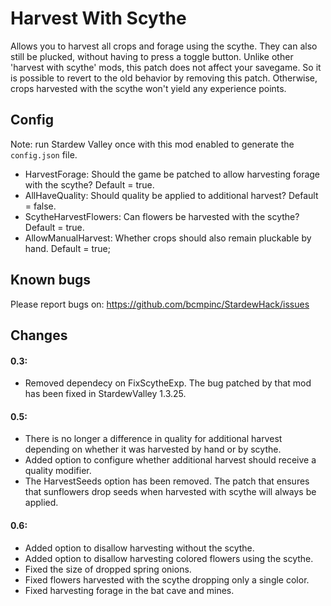 # Harvest With Scythe
Allows you to harvest all crops and forage using the scythe. They can also still be plucked, without having to press a toggle button. Unlike other 'harvest with scythe' mods, this patch does not affect your savegame. So it is possible to revert to the old behavior by removing this patch. Otherwise, crops harvested with the scythe won't yield any experience points.

## Config
Note: run Stardew Valley once with this mod enabled to generate the `config.json` file.
* HarvestForage: Should the game be patched to allow harvesting forage with the scythe? Default = true.
* AllHaveQuality: Should quality be applied to additional harvest? Default = false.
* ScytheHarvestFlowers: Can flowers be harvested with the scythe? Default = true.
* AllowManualHarvest: Whether crops should also remain pluckable by hand. Default = true;

## Known bugs
Please report bugs on: https://github.com/bcmpinc/StardewHack/issues

## Changes
#### 0.3:
* Removed dependecy on FixScytheExp. The bug patched by that mod has been fixed in StardewValley 1.3.25.
#### 0.5:
* There is no longer a difference in quality for additional harvest depending on whether it was harvested by hand or by scythe.
* Added option to configure whether additional harvest should receive a quality modifier.
* The HarvestSeeds option has been removed. The patch that ensures that sunflowers drop seeds when harvested with scythe will always be applied.
#### 0.6:
* Added option to disallow harvesting without the scythe.
* Added option to disallow harvesting colored flowers using the scythe.
* Fixed the size of dropped spring onions.
* Fixed flowers harvested with the scythe dropping only a single color.
* Fixed harvesting forage in the bat cave and mines. 
